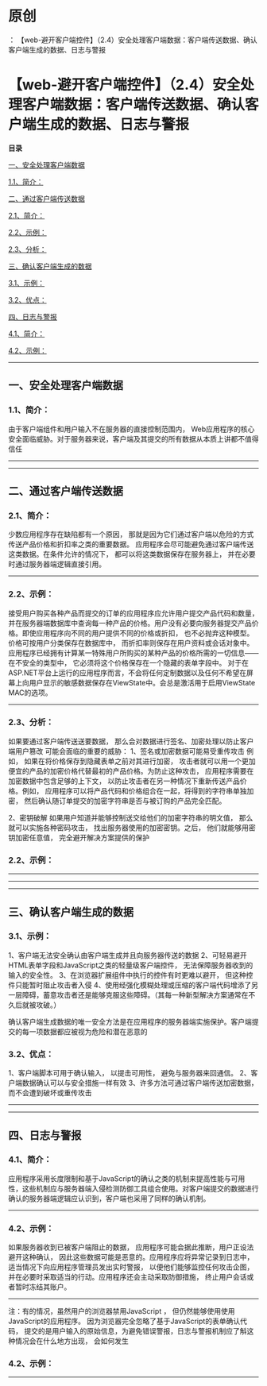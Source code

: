 # 原创
：  【web-避开客户端控件】（2.4）安全处理客户端数据：客户端传送数据、确认客户端生成的数据、日志与警报

# 【web-避开客户端控件】（2.4）安全处理客户端数据：客户端传送数据、确认客户端生成的数据、日志与警报

**目录**

[一、安全处理客户端数据](#%E4%B8%80%E3%80%81%E5%AE%89%E5%85%A8%E5%A4%84%E7%90%86%E5%AE%A2%E6%88%B7%E7%AB%AF%E6%95%B0%E6%8D%AE)

[1.1、简介：](#1.1%E3%80%81%E7%AE%80%E4%BB%8B%EF%BC%9A)

[二、通过客户端传送数据](#%E4%BA%8C%E3%80%81%E9%80%9A%E8%BF%87%E5%AE%A2%E6%88%B7%E7%AB%AF%E4%BC%A0%E9%80%81%E6%95%B0%E6%8D%AE)

[2.1、简介：](#2.1%E3%80%81%E7%AE%80%E4%BB%8B%EF%BC%9A)

[2.2、示例：](#2.2%E3%80%81%E7%A4%BA%E4%BE%8B%EF%BC%9A)

[2.3、分析：](#2.3%E3%80%81%E5%88%86%E6%9E%90%EF%BC%9A)

[三、确认客户端生成的数据](#%E4%B8%89%E3%80%81%E7%A1%AE%E8%AE%A4%E5%AE%A2%E6%88%B7%E7%AB%AF%E7%94%9F%E6%88%90%E7%9A%84%E6%95%B0%E6%8D%AE)

[3.1、示例：](#3.1%E3%80%81%E7%A4%BA%E4%BE%8B%EF%BC%9A)

[3.2、优点：](#3.2%E3%80%81%E4%BC%98%E7%82%B9%EF%BC%9A)

[四、日志与警报](#%E5%9B%9B%E3%80%81%E6%97%A5%E5%BF%97%E4%B8%8E%E8%AD%A6%E6%8A%A5)

[4.1、简介：](#4.1%E3%80%81%E7%AE%80%E4%BB%8B%EF%BC%9A)

[4.2、示例：](#4.2%E3%80%81%E7%A4%BA%E4%BE%8B%EF%BC%9A)

---


## 一、安全处理客户端数据

> 
<h3>1.1、简介：</h3>
由于客户端组件和用户输入不在服务器的直接控制范围内， Web应用程序的核心安全面临威胁。对于服务器来说，客户端及其提交的所有数据从本质上讲都不值得信任


---


---


## 二、通过客户端传送数据

> 
<h3>2.1、简介：</h3>
少数应用程序存在缺陷都有一个原因， 那就是因为它们通过客户端以危险的方式传送产品价格和折扣率之类的重要数据。
应用程序会尽可能避免通过客户端传送这类数据。在条件允许的情况下， 都可以将这类数据保存在服务器上， 并在必要时通过服务器端逻辑直接引用。
<hr/>
<h3>2.2、示例：</h3>
接受用户购买各种产品而提交的订单的应用程序应允许用户提交产品代码和数量， 并在服务器端数据库中查询每一种产品的价格。用户没有必要向服务器提交产品价格。即使应用程序向不同的用户提供不同的价格或折扣， 也不必抛弃这种模型。
价格可按用户分类保存在数据库中， 而折扣率则保存在用户资料或会话对象中。应用程序已经拥有计算某一特殊用户所购买的某种产品的价格所需的一切信息——在不安全的类型中， 它必须将这个价格保存在一个隐藏的表单字段中。
对于在ASP.NET平台上运行的应用程序而言，不会将任何定制数据以及任何不希望在屏幕上向用户显示的敏感数据保存在ViewState中。会总是激活用于启用ViewState MAC的选项。
<hr/>
<h3>2.3、分析：</h3>
如果要通过客户端传送送要数据， 那么会对数据进行签名、加密处理以防止客户端用户篡改
可能会面临的重要的威胁：
1、签名或加密数据可能易受重传攻击
例如， 如果在将价格保存到隐藏表单之前对其进行加密， 攻击者就可以用一个更加便宜的产品的加密价格代替最初的产品价格。为防止这种攻击， 应用程序需要在加密数据中包含足够的上下文， 以防止攻击者在另一种情况下重新传送产品价格。例如， 应用程序可以将产品代码和价格组合在一起，将得到的字符串单独加密， 然后确认随订单提交的加密字符串是否与被订购的产品完全匹配。

2、密钥破解
如果用户知道并能够控制送交给他们的加密字符串的明文值， 那么就可以实施各种密码攻击， 找出服务器使用的加密密钥。之后， 他们就能够用密钥加密任意值， 完全避开解决方案提供的保护



### 2.2、示例：

---


---


---


## 三、确认客户端生成的数据

> 
<h3>3.1、示例：</h3>
1、客户端无法安全确认由客户端生成并且向服务器传送的数据
2、可轻易避开HTML表单字段和JavaScript之类的轻量级客户端控件， 无法保障服务器收到的输入的安全性。
3、在浏览器扩展组件中执行的控件有时更难以避开， 但这种控件只能暂时阻止攻击者入侵
4、使用经强化模糊处理或压缩的客户端代码增添了另一层障碍，蓄意攻击者还是能够克服这些障碍。（其每一种新型解决方案通常在不久后就被攻破。）

确认客户端生成数据的唯一安全方法是在应用程序的服务器端实施保护。客户端提交的每一项数据都应被视为危险和潜在恶意的


> 
<h3>3.2、优点：</h3>
1、客户端脚本可用于确认输入， 以提击可用性， 避免与服务器来回通信。
2、客户端数据确认可以与安全措施一样有效
3、许多方法可通过客户端传送加密数据， 而不会遭到破坏或重传攻击


---


---


## 四、日志与警报

> 
<h3>4.1、简介：</h3>
应用程序采用长度限制和基于JavaScript的确认之类的机制来提高性能与可用性，这些机制应与服务器端入侵检测防御工具组合使用。对客户端提交的数据进行确认的服务器端逻辑应认识到，客户端也采用了同样的确认机制。
<hr/>
<h3>4.2、示例：</h3>
如果服务器收到已被客户端阻止的数据， 应用程序可能会据此推断，用户正设法避开这种确认， 因此这些数据可能是恶意的。应用程序应将异常记录到日志中， 适当情况下向应用程序管理员发出实时警报， 以便他们能够监控任何攻击企图，并在必要时采取适当的行动。应用程序还会主动采取防御措施， 终止用户会话或者暂时冻结其账户。
<hr/>
注：有的情况，虽然用户的浏览器禁用JavaScript ， 但仍然能够使用使用JavaScript的应用程序。
因为浏览器完全忽略了基于JavaScript的表单确认代码， 提交的是用户输入的原始信息，为避免错误警报，日志与警报机制应了斛这种情况会在什么地方出现， 会如何发生


### 4.2、示例：

---

